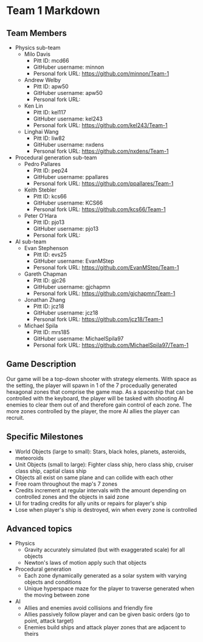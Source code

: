 # Team 1 Markdown

## Team Members
* Physics sub-team
	* Milo Davis
		* Pitt ID: mcd66
		* GitHuber username: minnon
		* Personal fork URL: https://github.com/minnon/Team-1
	* Andrew Welby
		* Pitt ID: apw50
		* GitHuber username: apw50
		* Personal fork URL: 
	* Ken Lin
		* Pitt ID: kel117
		* GitHuber username: kel243
		* Personal fork URL: https://github.com/kel243/Team-1
	* Linghai Wang
		* Pitt ID: liw82
		* GitHuber username: nxdens
		* Personal fork URL: https://github.com/nxdens/Team-1
* Procedural generation sub-team
	* Pedro Pallares
		* Pitt ID: pep24
		* GitHuber username: ppallares
		* Personal fork URL: https://github.com/ppallares/Team-1
	* Keith Stebler
		* Pitt ID: kcs66
		* GitHuber username: KCS66
		* Personal fork URL: https://github.com/kcs66/Team-1
	* Peter O'Hara
		* Pitt ID: pjo13
		* GitHuber username: pjo13
		* Personal fork URL: 
* AI sub-team
	* Evan Stephenson
		* Pitt ID: evs25
		* GitHuber username: EvanMStep
		* Personal fork URL: https://github.com/EvanMStep/Team-1
	* Gareth Chapman
		* Pitt ID: gjc26
		* GitHuber username: gjchapmn
		* Personal fork URL: https://github.com/gjchapmn/Team-1
	* Jonathan Zhang
		* Pitt ID: jcz18
		* GitHuber username: jcz18
		* Personal fork URL: https://github.com/jcz18/Team-1
	* Michael Spila
		* Pitt ID: mrs185
		* GitHuber username: MichaelSpila97
		* Personal fork URL: https://github.com/MichaelSpila97/Team-1

## Game Description

Our game will be a top-down shooter with strategy elements. With space as the setting, the player will spawn in 1 of the 7 procedually generated hexagonal zones that comprise the game map. As a spaceship that can be controlled with the keyboard, the player will be tasked with shooting AI enemies to clear them out of and therefore gain control of each zone. The more zones controlled by the player, the more AI allies the player can recruit.


## Specific Milestones

* World Objects (large to small): Stars, black holes, planets, asteroids, meteoroids 
* Unit Objects (small to large): Fighter class ship, hero class ship, cruiser class ship, captial class ship
* Objects all exist on same plane and can collide with each other
* Free roam throughout the map's 7 zones
* Credits increment at regular intervals with the amount depending on controlled zones and the objects in said zone
* UI for trading credits for ally units or repairs for player's ship
* Lose when player's ship is destroyed, win when every zone is controlled

## Advanced topics

* Physics
	* Gravity accurately simulated (but with exaggerated scale) for all objects	
	* Newton's laws of motion apply such that objects
* Procedural generation
	* Each zone dynamically generated as a solar system with varying objects and conditions
	* Unique hyperspace maze for the player to traverse generated when the moving between zone
* AI
	* Allies and enemies avoid collisions and friendly fire
	* Allies passively follow player and can be given basic orders (go to point, attack target)
	* Enemies build ships and attack player zones that are adjacent to theirs
